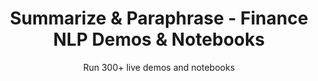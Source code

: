 ---
layout: demopagenew
title: Summarize & Paraphrase - Finance NLP Demos & Notebooks
seotitle: 'Spark NLP: Summarize & Paraphrase - John Snow Labs'
subtitle: Run 300+ live demos and notebooks
full_width: true
permalink: /summarize_paraphrase
key: demo
nav_key: demo
article_header:
  type: demo
license: false
mode: immersivebg
show_edit_on_github: false
show_date: false
data:
  sections:  
    - secheader: yes
      secheader:
        - subtitle: Summarize & Paraphrase - Live Demos & Notebooks
          activemenu: summarize_paraphrase
      source: yes
      source: 
        - title: Text summarization
          id: summarize_text
          image: 
              src: /assets/images/Document_Classification.svg
          excerpt: Summarize text to make it shorter while retaining meaning.
          actions:
          - text: Live Demo
            type: normal
            url:  https://demo.johnsnowlabs.com/public/TEXT_SUMMARIZATION/
          - text: Colab
            type: blue_btn
            url:  https://github.com/JohnSnowLabs/spark-nlp-workshop/blob/master/tutorials/streamlit_notebooks/T5TRANSFORMER.ipynb
        - title:  Switch Between Active and Passive voice
          id: switch_between_active_passive_voice  
          image: 
              src: /assets/images/Switch_Between_Active_and_Passive_voice.svg
          excerpt: This demo shows how to switch between active and passive sentences.
          actions:
          - text: Live Demo
            type: normal
            url:  https://demo.johnsnowlabs.com/public/T5_ACTIVE_PASSIVE/
          - text: Colab
            type: blue_btn
            url:  https://colab.research.google.com/github/JohnSnowLabs/spark-nlp-workshop/blob/master/tutorials/streamlit_notebooks/T5_LINGUISTIC.ipynb
        - title:  Switch Between Informal and Formal style
          id: switch_between_informal_formal  
          image: 
              src: /assets/images/Switch_Between_Informal_and_Formal_style.svg
          excerpt: This demo shows how to switch between texts written in formal and informal style.
          actions:
          - text: Live Demo
            type: normal
            url:  https://demo.johnsnowlabs.com/public/T5_FORMAL_INFORMAL/
          - text: Colab
            type: blue_btn
            url:  https://colab.research.google.com/github/JohnSnowLabs/spark-nlp-workshop/blob/master/tutorials/streamlit_notebooks/T5_LINGUISTIC.ipynb
        - title: Text Generation with GPT-2
          id: text_generation_with_gpt2  
          image: 
              src: /assets/images/Text_Generation_gpt2.svg
          excerpt: This demo shows how to generate text using GPT-2 Transformer.
          actions:
          - text: Live Demo
            type: normal
            url: https://demo.johnsnowlabs.com/public/GPT2_TRANSFORMER/
          - text: Colab
            type: blue_btn
            url: https://colab.research.google.com/github/JohnSnowLabs/spark-nlp-workshop/blob/master/tutorials/Certification_Trainings/Public/16.GPT2_Transformer_In_Spark_NLP.ipynb
        - title: Identify whether pairs of questions are semantically similar 
          id: identify_whether_pairs_questions_semantically_similar 
          image: 
              src: /assets/images/Identify_whether_pairs_of_questions_are_semantically_similar.svg
          excerpt: This demo shows whether the two question sentences are semantically repetitive or different.
          actions:
          - text: Live Demo
            type: normal
            url: https://demo.johnsnowlabs.com/public/CLASSIFICATION_QUESTIONPAIR/
          - text: Colab
            type: blue_btn
            url: https://colab.research.google.com/github/JohnSnowLabs/spark-nlp-workshop/blob/master/tutorials/streamlit_notebooks/CLASSIFICATION_QUESTIONPAIRS.ipynb
---